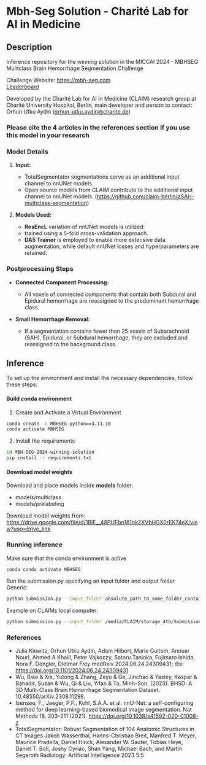 # Mbh-Seg Solution - Charité Lab for AI in Medicine

## Description
Inference repository for the winning solution in the MICCAI 2024 - MBHSEG Mulitclass Brain Hemorrhage Segmentation Challenge

Challenge Website: https://mbh-seg.com  
[Leaderboard](https://docs.google.com/spreadsheets/d/1yd86k9cPpW6DgKhS3bKsvQ1y5hBrFdEKDAxnG2zrWG8/edit?gid=1447985631#gid=1447985631)

Developed by the Charité Lab for AI in Medicine (CLAIM) research group at Charité University Hospital, Berlin, main developer and person to contact: Orhun Utku Aydin (orhun-utku.aydin@charite.de)

### Please cite the 4 articles in the references section if you use this model in your research 

### Model Details

1. **Input:**
   - TotalSegmentator segmentations serve as an additional input channel to nnUNet models.
   - Open source models from CLAIM contribute to the additional input channel to nnUNet models. (https://github.com/claim-berlin/aSAH-multiclass-segmentation)

2. **Models Used:**
   - **ResEncL** variation of nnUNet models is utilized: 
   -  trained using a 5-fold cross-validation approach.
   - **DA5 Trainer** is employed to enable more extensive data augmentation, while default nnUNet losses and hyperparameters are retained.

### Postprocessing Steps

- **Connected Component Processing:**
  - All voxels of connected components that contain both Subdural and Epidural hemorrhage are reassigned to the predominant hemorrhage class.

- **Small Hemorrhage Removal:**
  - If a segmentation contains fewer than 25 voxels of Subarachnoid (SAH), Epidural, or Subdural hemorrhage, they are excluded and reassigned to the background class.

## Inference

To set up the environment and install the necessary dependencies, follow these steps:

#### Build conda environment
1. Create and Activate a Virtual Environment  
```bash
conda create -n MBHSEG python==3.11.10   
conda activate MBHSEG  
 ```

2. Install the requirements
```bash
cd MBH-SEG-2024-winning-solution
pip install -r requirements.txt
```
#### Download model weights
Download and place models inside **models** folder:
- models/multiclass
- models/prelabeling

Download model weights from:
https://drive.google.com/file/d/1BlE__48PUFbn161nk2XVbHGX0rEK74eX/view?usp=drive_link

### Running inference
Make sure that the conda environment is active
```bash
conda conda activate MBHSEG  
 ```

Run the submission.py specifying an input folder and output folder  
Generic: 

```bash
python submission.py --input_folder absolute_path_to_some_folder_containing_niftis --output_folder absolute_path_to_desired_output_folder
```  

Example on CLAIMs local computer:
```bash
python submission.py --input_folder /media/CLAIM/storage_4tb/Submission_BHDS/folder_to_predict --output_folder /media/CLAIM/storage_4tb/folder_to_predict_segmented
```  

### References
- Julia Kiewitz, Orhun Utku Aydin, Adam Hilbert, Marie Gultom, Anouar Nouri, Ahmed A Khalil, Peter Vajkoczy, Satoru Tanioka, Fujimaro Ishida, Nora F. Dengler, Dietmar Frey
medRxiv 2024.06.24.24309431; doi: https://doi.org/10.1101/2024.06.24.24309431 
- Wu, Biao & Xie, Yutong & Zhang, Zeyu & Ge, Jinchao & Yaxley, Kaspar & Bahadir, Suzan & Wu, Qi & Liu, Yifan & To, Minh-Son. (2023). BHSD: A 3D Multi-Class Brain Hemorrhage Segmentation Dataset. 10.48550/arXiv.2308.11298. 
- Isensee, F., Jaeger, P.F., Kohl, S.A.A. et al. nnU-Net: a self-configuring method for deep learning-based biomedical image segmentation. Nat Methods 18, 203–211 (2021). https://doi.org/10.1038/s41592-020-01008-z
- TotalSegmentator: Robust Segmentation of 104 Anatomic Structures in CT Images
Jakob Wasserthal, Hanns-Christian Breit, Manfred T. Meyer, Maurice Pradella, Daniel Hinck, Alexander W. Sauter, Tobias Heye, Daniel T. Boll, Joshy Cyriac, Shan Yang, Michael Bach, and Martin Segeroth
Radiology: Artificial Intelligence 2023 5:5


